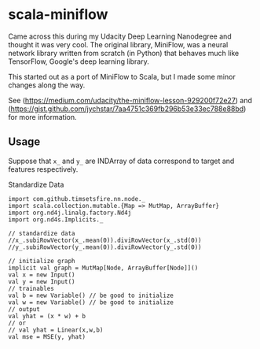 # scala-miniflow

Came across this during my Udacity Deep Learning Nanodegree and thought it was very cool.
The original library, MiniFlow, was a neural network library written from scratch (in Python)
that behaves much like TensorFlow, Google's deep learning library.

This started out as a port of MiniFlow to Scala, but I made some minor changes
along the way.  

See
(https://medium.com/udacity/the-miniflow-lesson-929200f72e27) and (https://gist.github.com/jychstar/7aa4751c369fb296b53e33ec788e88bd)
for more information.  

## Usage

Suppose that `x_` and `y_` are INDArray of data correspond to target and features respectively.  

Standardize Data

```
import com.github.timsetsfire.nn.node._
import scala.collection.mutable.{Map => MutMap, ArrayBuffer}
import org.nd4j.linalg.factory.Nd4j
import org.nd4s.Implicits._

// standardize data
//x_.subiRowVector(x_.mean(0)).diviRowVector(x_.std(0))
//y_.subiRowVector(y_.mean(0)).diviRowVector(y_.std(0))

// initialize graph
implicit val graph = MutMap[Node, ArrayBuffer[Node]]()
val x = new Input()
val y = new Input()
// trainables
val b = new Variable() // be good to initialize
val w = new Variable() // be good to initialize
// output
val yhat = (x * w) + b
// or
// val yhat = Linear(x,w,b)
val mse = MSE(y, yhat)
```
